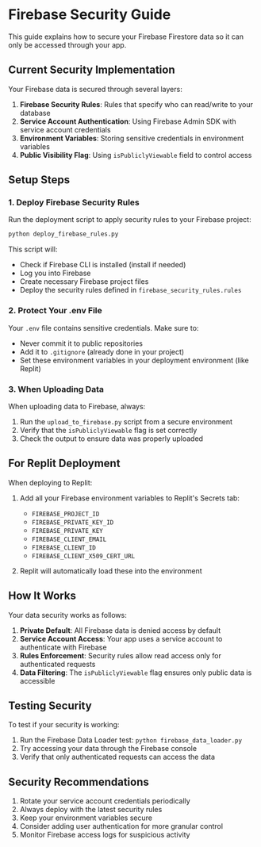 # Firebase Security Guide

This guide explains how to secure your Firebase Firestore data so it can only be accessed through your app.

## Current Security Implementation

Your Firebase data is secured through several layers:

1. **Firebase Security Rules**: Rules that specify who can read/write to your database
2. **Service Account Authentication**: Using Firebase Admin SDK with service account credentials
3. **Environment Variables**: Storing sensitive credentials in environment variables
4. **Public Visibility Flag**: Using `isPubliclyViewable` field to control access

## Setup Steps

### 1. Deploy Firebase Security Rules

Run the deployment script to apply security rules to your Firebase project:

```bash
python deploy_firebase_rules.py
```

This script will:
- Check if Firebase CLI is installed (install if needed)
- Log you into Firebase
- Create necessary Firebase project files
- Deploy the security rules defined in `firebase_security_rules.rules`

### 2. Protect Your .env File

Your `.env` file contains sensitive credentials. Make sure to:

- Never commit it to public repositories
- Add it to `.gitignore` (already done in your project)
- Set these environment variables in your deployment environment (like Replit)

### 3. When Uploading Data

When uploading data to Firebase, always:

1. Run the `upload_to_firebase.py` script from a secure environment
2. Verify that the `isPubliclyViewable` flag is set correctly
3. Check the output to ensure data was properly uploaded

## For Replit Deployment

When deploying to Replit:

1. Add all your Firebase environment variables to Replit's Secrets tab:
   - `FIREBASE_PROJECT_ID`
   - `FIREBASE_PRIVATE_KEY_ID` 
   - `FIREBASE_PRIVATE_KEY`
   - `FIREBASE_CLIENT_EMAIL`
   - `FIREBASE_CLIENT_ID`
   - `FIREBASE_CLIENT_X509_CERT_URL`

2. Replit will automatically load these into the environment

## How It Works

Your data security works as follows:

1. **Private Default**: All Firebase data is denied access by default
2. **Service Account Access**: Your app uses a service account to authenticate with Firebase
3. **Rules Enforcement**: Security rules allow read access only for authenticated requests 
4. **Data Filtering**: The `isPubliclyViewable` flag ensures only public data is accessible

## Testing Security

To test if your security is working:

1. Run the Firebase Data Loader test: `python firebase_data_loader.py`
2. Try accessing your data through the Firebase console
3. Verify that only authenticated requests can access the data

## Security Recommendations

1. Rotate your service account credentials periodically
2. Always deploy with the latest security rules
3. Keep your environment variables secure
4. Consider adding user authentication for more granular control
5. Monitor Firebase access logs for suspicious activity 